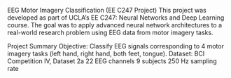 EEG Motor Imagery Classification (EE C247 Project)
This project was developed as part of UCLA’s EE C247: Neural Networks and Deep Learning course. The goal was to apply advanced neural network architectures to a real-world research problem using EEG data from motor imagery tasks.

Project Summary
Objective: Classify EEG signals corresponding to 4 motor imagery tasks (left hand, right hand, both feet, tongue).
Dataset: BCI Competition IV, Dataset 2a
22 EEG channels
9 subjects
250 Hz sampling rate


